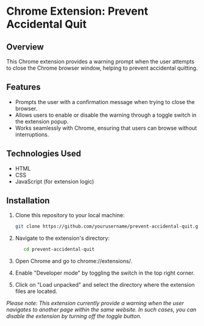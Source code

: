 # Chrome Extension: Prevent Accidental Quit

## Overview
This Chrome extension provides a warning prompt when the user attempts to close the Chrome browser window, helping to prevent accidental quitting.

## Features
- Prompts the user with a confirmation message when trying to close the browser.
- Allows users to enable or disable the warning through a toggle switch in the extension popup.
- Works seamlessly with Chrome, ensuring that users can browse without interruptions.

## Technologies Used
- HTML
- CSS
- JavaScript (for extension logic)

## Installation
1. Clone this repository to your local machine:
   ```bash
   git clone https://github.com/yourusername/prevent-accidental-quit.git

2. Navigate to the extension's directory:
   ```bash
      cd prevent-accidental-quit
   
3. Open Chrome and go to chrome://extensions/.

4. Enable "Developer mode" by toggling the switch in the top right corner.

5. Click on "Load unpacked" and select the directory where the extension files are located.


_Please note: This extension currently provide a warning when the user navigates to another page within the same website. In such cases, you can disable the extension by turning off the toggle button._



